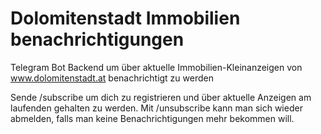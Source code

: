 # Dolomitenstadt Immobilien benachrichtigungen
 Telegram Bot Backend um über aktuelle Immobilien-Kleinanzeigen von www.dolomitenstadt.at benachrichtigt zu werden
 
 Sende /subscribe um dich zu registrieren und über aktuelle Anzeigen am laufenden gehalten zu werden.
Mit /unsubscribe kann man sich wieder abmelden, falls man keine Benachrichtigungen mehr bekommen will.
